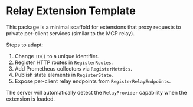 # Relay Extension Template

This package is a minimal scaffold for extensions that proxy requests to private
per-client services (similar to the MCP relay).

Steps to adapt:

1. Change `ID()` to a unique identifier.
2. Register HTTP routes in `RegisterRoutes`.
3. Add Prometheus collectors via `RegisterMetrics`.
4. Publish state elements in `RegisterState`.
5. Expose per-client relay endpoints from `RegisterRelayEndpoints`.

The server will automatically detect the `RelayProvider` capability when the
extension is loaded.
